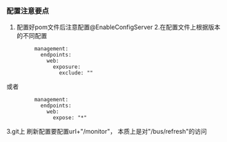 ### 配置注意要点
1. 配置好pom文件后注意配置@EnableConfigServer
2.在配置文件上根据版本的不同配置
```$xslt
         management:
           endpoints:
             web:
               exposure:
                 exclude: ""
```
   或者
   ```$xslt
            management:
              endpoints:
                web:
                  expose: "*"
   ```
3.git上 刷新配置要配置url+"/monitor"，
本质上是对"/bus/refresh"的访问

